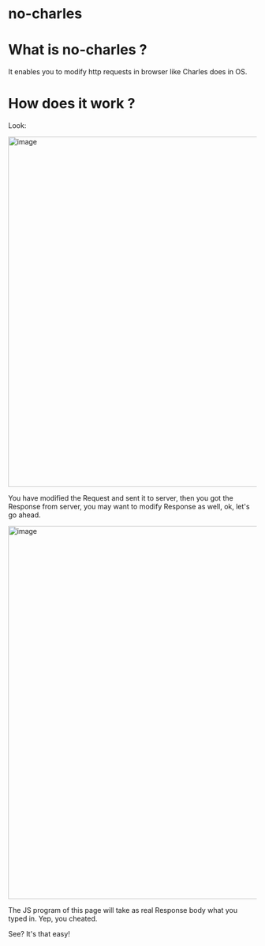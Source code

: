 # no-charles

# What is no-charles ?

It enables you to modify http requests in browser like Charles does in OS.

# How does it work ?

Look:

<img width="710" alt="image" src="https://user-images.githubusercontent.com/37949701/203807479-1b3f6843-953d-4269-b33b-74aa5de29dba.png">

You have modified the Request and sent it to server, then you got the Response from server, you may want to modify Response as well, ok, let's go ahead.

<img width="756" alt="image" src="https://user-images.githubusercontent.com/37949701/203807498-d2fe26bc-88a3-432e-8a1a-0e8265530e29.png">

The JS program of this page will take as real Response body what you typed in. Yep, you cheated.

See?  It's that easy!

 

